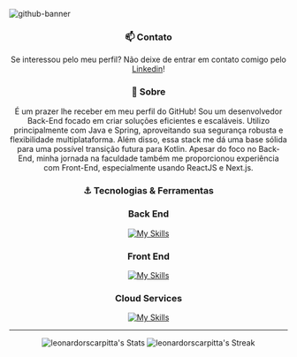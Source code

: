 ![github-banner](https://github.com/user-attachments/assets/f9a3dd47-b570-4a1b-ba46-88017eb0415e)

<div align="center">
  
### 📫 Contato
Se interessou pelo meu perfil? Não deixe de entrar em contato comigo pelo [Linkedin](https://www.linkedin.com/in/leonardo-rocha-scarpitta-26a28629b/)!

### 📌 Sobre
É um prazer lhe receber em meu perfil do GitHub!
Sou um desenvolvedor Back-End focado em criar soluções eficientes e escaláveis. Utilizo principalmente com Java e Spring, aproveitando sua segurança robusta e flexibilidade multiplataforma. Além disso, essa stack me dá uma base sólida para uma possível transição futura para Kotlin.
Apesar do foco no Back-End, minha jornada na faculdade também me proporcionou experiência com Front-End, especialmente usando ReactJS e Next.js.
  
### ⚓ Tecnologias & Ferramentas

### Back End
[![My Skills](https://skillicons.dev/icons?i=java,spring,py&perline=20)](https://skillicons.dev)
### Front End
[![My Skills](https://skillicons.dev/icons?i=html,css,js,tailwindcss,figma&perline=20)](https://skillicons.dev)
### Cloud Services
[![My Skills](https://skillicons.dev/icons?i=linux,docker,aws,vercel&perline=20)](https://skillicons.dev)
___
  
![leonardorscarpitta's Stats](https://github-readme-stats.vercel.app/api?username=leonardorscarpitta&theme=synthwave&show_icons=true&hide_border=false&count_private=true)
![leonardorscarpitta's Streak](https://github-readme-streak-stats.herokuapp.com/?user=leonardorscarpitta&theme=synthwave&hide_border=false)
</div>


